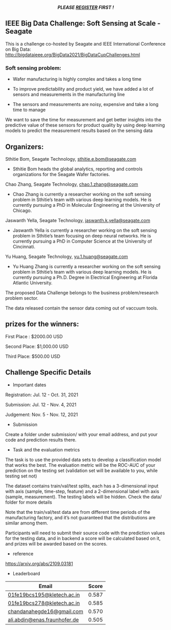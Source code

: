 <p align="center"> <strong><em> PLEASE  <a href="https://forms.office.com/r/rgaDkHJKag">REGISTER</a> FIRST ! </em></strong></p>


## IEEE Big Data Challenge: Soft Sensing at Scale - Seagate

This is a challenge co-hosted by Seagate and IEEE International Conference on Big Data: http://bigdataieee.org/BigData2021/BigDataCupChallenges.html

### Soft sensing problem: 

* Wafer manufacturing is highly complex and takes a long time 

* To improve predictability and product yield, we have added a lot of sensors and measurements in the manufacturing line 

* The sensors and measurements are noisy, expensive and take a long time to manage 

We want to save the time for measurement and get better insights into the predictive value of these sensors for product quality by using deep learning models to predict the measurement results based on the sensing data 

 

## Organizers:  

Sthitie Bom, Seagate Technology, sthitie.e.bom@seagate.com  

* Sthitie Bom heads the global analytics, reporting and controls organizations for the 	Seagate Wafer factories. 

Chao Zhang, Seagate Technology, chao.1.zhang@seagate.com  

* Chao Zhang is currently a researcher working on the soft sensing problem in Sthitie’s team with various deep learning models. He is currently pursuing a PhD in 		Molecular Engineering at the University of Chicago. 

Jaswanth Yella, Seagate Technology, jaswanth.k.yella@seagate.com  

* Jaswanth Yella is currently a researcher working on the soft sensing problem in Sthitie’s team focusing on deep neural networks. He is currently pursuing a PhD in Computer Science at the University of Cincinnati. 

Yu Huang, Seagate Technology, yu.1.huang@seagate.com  

* Yu Huang Zhang is currently a researcher working on the soft sensing problem in Sthitie’s team with various deep learning models. He is currently pursuing a Ph.D. Degree in Electrical Engineering at Florida Atlantic University. 

The proposed Data Challenge belongs to the business problem/research problem sector. 

The data released contain the sensor data coming out of vaccuum tools.

 

## prizes for the winners: 

First Place : $2000.00 USD

Second Place: $1,000.00 USD

Third Place: $500.00 USD
 

 

## Challenge Specific Details 
 
* Important dates

Registration: Jul. 12 - Oct. 31, 2021

Submission: Jul. 12 - Nov. 4, 2021

Judgement: Nov. 5 - Nov. 12, 2021

* Submission

Create a folder under submission/ with your email address, and put your code and prediction results there.

* Task and the evaluation metrics 

The task is to use the provided data sets to develop a classification model that works the best. The evaluation metric will be the ROC-AUC of your prediction on the testing set (validation set will be available to you, while testing set not) 

The dataset contains train/val/test splits, each has a 3-dimensional input with axis (sample, time-step, feature) and a 2-dimensional label with axis (sample, measurement). The testing labels will be hidden. Check the data/ folder for more details

Note that the train/val/test data are from different time periods of the manufacturing factory, and it’s not guaranteed that the distributions are similar among them. 

 

Participants will need to submit their source code with the prediction values for the testing data, and in backend a score will be calculated based on it, and prizes will be awarded based on the scores. 

* reference

https://arxiv.org/abs/2109.03181

* Leaderboard

| Email                          | Score  |
| ------                         | ------ |
|01fe19bcs195@kletech.ac.in      | 0.587  |
|01fe19bcs278@kletech.ac.in      | 0.585  |
|chandanahegde16@gmail.com       | 0.570  |
|ali.abdin@enas.fraunhofer.de    | 0.505  |


 
 
